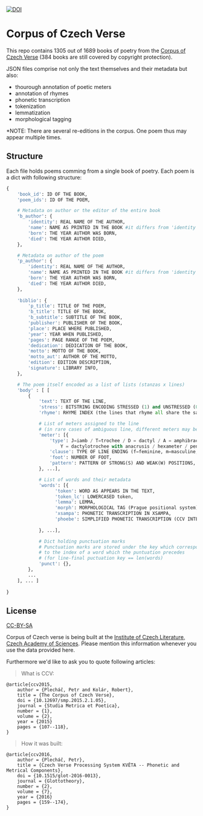 [![DOI](https://zenodo.org/badge/DOI/10.5281/zenodo.4569929.svg)](https://doi.org/10.5281/zenodo.4569929)

# Corpus of Czech Verse

This repo contains 1305 out of 1689 books of poetry from the [Corpus of Czech Verse](http://versologie.cz/v2/web_content/corpus.php?lang=en) (384 books are still covered by copyright protection).

JSON files comprise not only the text themselves and their metadata but also:
<ul>
	<li>thourough annotation of poetic meters</li>
	<li>annotation of rhymes</li>
	<li>phonetic transcription</li>
	<li>tokenization</li>
	<li>lemmatization</li>
	<li>morphological tagging</li>
</ul>

*NOTE: There are several re-editions in the corpus. One poem thus may appear multiple times.

## Structure

Each file holds poems comming from a single book of poetry. Each poem is a dict with following structure:

```python
{
	'book_id': ID OF THE BOOK,
	'poem_ids': ID OF THE POEM,

	# Metadata on author or the editor of the entire book
	'b_author': {
		'identity': REAL NAME OF THE AUTHOR,
		'name': NAME AS PRINTED IN THE BOOK #it differs from 'identity' in case of pen name,
		'born': THE YEAR AUTHOR WAS BORN,
		'died': THE YEAR AUTHOR DIED,
	},

	# Metadata on author of the poem
	'p_author': {
		'identity': REAL NAME OF THE AUTHOR,
		'name': NAME AS PRINTED IN THE BOOK #it differs from 'identity' in case of pen name,
		'born': THE YEAR AUTHOR WAS BORN,
		'died': THE YEAR AUTHOR DIED,
	},
	
	'biblio': {
		'p_title': TITLE OF THE POEM,
		'b_title': TITLE OF THE BOOK,
		'b_subtitle': SUBTITLE OF THE BOOK,
		'publisher': PUBLISHER OF THE BOOK,
		'place': PLACE WHERE PUBLISHED,
		'year': YEAR WHEN PUBLISHED,
		'pages': PAGE RANGE OF THE POEM,
		'dedication': DEDICATION OF THE BOOK,
		'motto': MOTTO OF THE BOOK,
		'motto_aut': AUTHOR OF THE MOTTO,
		'edition': EDITION DESCRIPTION,
		'signature': LIBRARY INFO,
	},	

	# The poem itself encoded as a list of lists (stanzas x lines)
	'body' : [ [
		{
			'text': TEXT OF THE LINE,
			'stress': BITSTRING ENCODING STRESSED (1) and UNSTRESSED (0) SYLLABLES,
			'rhyme': RHYME INDEX (the lines that rhyme all share the same value here),

			# List of meters assigned to the line
			# (in rare cases of ambiguous line, different meters may be assigned to it)
			'meter': [{
				'type': J=iamb / T=trochee / D = dactyl / A = amphibrach / X = dactylotrochee / 
					Y = dactylotrochee with anacrusis / hexameter / pentameter / N = not recognized,
				'clause': TYPE OF LINE ENDING (f=feminine, m=masculine, a=acatalectic),
				'foot': NUMBER OF FOOT,
				'pattern': PATTERN OF STRONG(S) AND WEAK(W) POSITIONS,
			}, ...],

			# List of words and their metadata
			'words': [{
			      'token': WORD AS APPEARS IN THE TEXT,
			      'token_lc': LOWERCASED token,
			      'lemma': LEMMA,
			      'morph': MORPHOLOGICAL TAG (Prague positional system),
			      'xsampa': PHONETIC TRANSCRIPTION IN XSAMPA,
			      'phoebe': SIMPLIFIED PHONETIC TRANSCRIPTION (CCV INTERNAL FORMAT),
		
			}, ...],

			# Dict holding punctuation marks
			# Punctuation marks are stored under the key which corresponds
			# to the index of a word which the puntuation precedes
			# (for line-final puctuation key == len(words)
	 		'punct': {},		
		},
		...
	], ... ]
	
}

``` 



## License
[CC-BY-SA]("https://creativecommons.org/licenses/by-sa/4.0/")

Corpus of Czech verse is being built at the [Institute of Czech Literature, Czech Academy of Sciences](http://ucl.cas.cz).  Please mention this information whenever you use the data provided here. 

Furthermore we'd like to ask you to quote following articles:

> What is CCV:

```
@article{ccv2015,
	author = {Plecháč, Petr and Kolár, Robert},
	title = {The Corpus of Czech Verse},
	doi = {10.12697/smp.2015.2.1.05},
	journal = {Studia Metrica et Poetica},
	number = {1},
	volume = {2},
	year = {2015}
	pages = {107--118},
}
```
  
> How it was built:

```
@article{ccv2016,
	author = {Plecháč, Petr},
	title = {Czech Verse Processing System KVĚTA -- Phonetic and Metrical Components},
	doi = {10.1515/glot-2016-0013},
	journal = {Glottotheory},
	number = {2},
	volume = {7},
	year = {2016}
	pages = {159--174},
}
```
 
